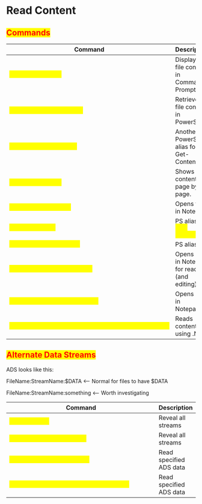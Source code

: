 # Read Content

## <mark style="color:red;">Commands</mark>

<table data-header-hidden data-full-width="true"><thead><tr><th width="567">Command</th><th>Description</th></tr></thead><tbody><tr><td><mark style="color:yellow;"><code>type filename.txt</code></mark></td><td>Displays file content in Command Prompt.</td></tr><tr><td><mark style="color:yellow;"><code>Get-Content filename.txt</code></mark></td><td>Retrieves file content in PowerShell.</td></tr><tr><td><mark style="color:yellow;"><code>gc C:\path\to\file.txt</code></mark></td><td>Another PowerShell alias for Get-Content.</td></tr><tr><td><mark style="color:yellow;"><code>more filename.txt</code></mark></td><td>Shows file content page by page.</td></tr><tr><td><mark style="color:yellow;"><code>notepad filename.txt</code></mark></td><td>Opens file in Notepad.</td></tr><tr><td><mark style="color:yellow;"><code>gc filename.txt</code></mark></td><td>PS alias for <mark style="color:yellow;"><code>Get-Content</code></mark>.</td></tr><tr><td><mark style="color:yellow;"><code>cat C:\path\to\file.txt</code></mark></td><td>PS alias.</td></tr><tr><td><mark style="color:yellow;"><code>notepad C:\path\to\file.txt</code></mark></td><td>Opens a file in Notepad for reading (and editing).</td></tr><tr><td><mark style="color:yellow;"><code>notepad++ C:\path\to\file.txt</code></mark></td><td>Opens a file in Notepad++</td></tr><tr><td><mark style="color:yellow;"><code>[System.IO.File]::ReadAllText("C:\path\to\file.txt")</code></mark></td><td>Reads content using .NET</td></tr></tbody></table>

## <mark style="color:red;">Alternate Data Streams</mark>

ADS looks like this:

FileName:StreamName:$DATA <-- Normal for files to have $DATA

FileName:StreamName:something <-- Worth investigating

<table data-header-hidden data-full-width="true"><thead><tr><th width="567">Command</th><th>Description</th></tr></thead><tbody><tr><td><mark style="color:yellow;"><code>dir /R &#x3C;file></code></mark></td><td>Reveal all streams</td></tr><tr><td><mark style="color:yellow;"><code>Get-Item &#x3C;file> -Stream *</code></mark></td><td>Reveal all streams</td></tr><tr><td><mark style="color:yellow;"><code>more &#x3C; &#x3C;file>:&#x3C;streamname></code></mark></td><td>Read specified ADS data</td></tr><tr><td><mark style="color:yellow;"><code>Get-Content &#x3C;file> -Stream &#x3C;streamname></code></mark></td><td>Read specified ADS data</td></tr></tbody></table>
